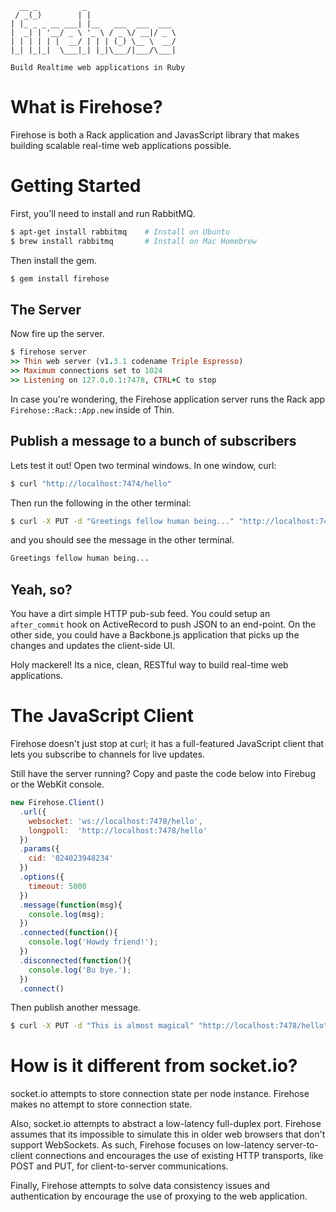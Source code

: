       __ _          _                    
     / _(_)        | |                   
    | |_ _ _ __ ___| |__   ___  ___  ___ 
    |  _| | '__/ _ \ '_ \ / _ \/ __|/ _ \
    | | | | | |  __/ | | | (_) \__ \  __/
    |_| |_|_|  \___|_| |_|\___/|___/\___|
    
    Build Realtime web applications in Ruby

# What is Firehose?

Firehose is both a Rack application and JavasScript library that makes building scalable real-time web applications possible.

# Getting Started

First, you'll need to install and run RabbitMQ.

```sh
$ apt-get install rabbitmq    # Install on Ubuntu
$ brew install rabbitmq       # Install on Mac Homebrew
```

Then install the gem.

```sh
$ gem install firehose
```

## The Server

Now fire up the server.

```ruby
$ firehose server
>> Thin web server (v1.3.1 codename Triple Espresso)
>> Maximum connections set to 1024
>> Listening on 127.0.0.1:7478, CTRL+C to stop
```

In case you're wondering, the Firehose application server runs the Rack app `Firehose::Rack::App.new` inside of Thin.

## Publish a message to a bunch of subscribers

Lets test it out! Open two terminal windows. In one window, curl:

```sh
$ curl "http://localhost:7474/hello"
```

Then run the following in the other terminal:

```sh
$ curl -X PUT -d "Greetings fellow human being..." "http://localhost:7474/hello"
```

and you should see the message in the other terminal.

```sh
Greetings fellow human being...
```

## Yeah, so?

You have a dirt simple HTTP pub-sub feed. You could setup an `after_commit` hook on ActiveRecord to push JSON to an end-point. On the other side, you could have a Backbone.js application that picks up the changes and updates the client-side UI.

Holy mackerel! Its a nice, clean, RESTful way to build real-time web applications.

# The JavaScript Client

Firehose doesn't just stop at curl; it has a full-featured JavaScript client that lets you subscribe to channels for live updates.

Still have the server running? Copy and paste the code below into Firebug or the WebKit console.

```javascript
new Firehose.Client()
  .url({
    websocket: 'ws://localhost:7478/hello',
    longpoll:  'http://localhost:7478/hello'
  })
  .params({
    cid: '024023948234'
  })
  .options({
    timeout: 5000
  })
  .message(function(msg){
    console.log(msg);
  })
  .connected(function(){
    console.log('Howdy friend!');
  })
  .disconnected(function(){
    console.log('Bu bye.');
  })
  .connect()
```

Then publish another message.


```sh
$ curl -X PUT -d "This is almost magical" "http://localhost:7478/hello"
```

# How is it different from socket.io?

socket.io attempts to store connection state per node instance. Firehose makes no attempt to store connection state.

Also, socket.io attempts to abstract a low-latency full-duplex port. Firehose assumes that its impossible to simulate this in older web browsers that don't support WebSockets. As such, Firehose focuses on low-latency server-to-client connections and encourages the use of existing HTTP transports, like POST and PUT, for client-to-server communications.

Finally, Firehose attempts to solve data consistency issues and authentication by encourage the use of proxying to the web application.